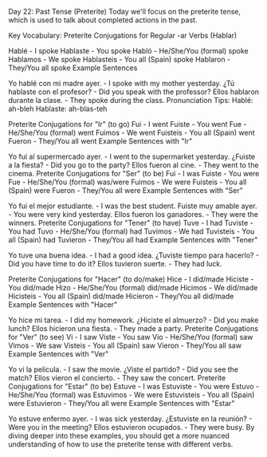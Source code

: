 Day 22: Past Tense (Preterite)
Today we'll focus on the preterite tense, which is used to talk about completed actions in the past.

Key Vocabulary:
Preterite Conjugations for Regular -ar Verbs (Hablar)

Hablé - I spoke
Hablaste - You spoke
Habló - He/She/You (formal) spoke
Hablamos - We spoke
Hablasteis - You all (Spain) spoke
Hablaron - They/You all spoke
Example Sentences

Yo hablé con mi madre ayer. - I spoke with my mother yesterday.
¿Tú hablaste con el profesor? - Did you speak with the professor?
Ellos hablaron durante la clase. - They spoke during the class.
Pronunciation Tips:
Hablé: ah-bleh
Hablaste: ah-blas-teh

Preterite Conjugations for "Ir" (to go)
Fui - I went
Fuiste - You went
Fue - He/She/You (formal) went
Fuimos - We went
Fuisteis - You all (Spain) went
Fueron - They/You all went
Example Sentences with "Ir"

Yo fui al supermercado ayer. - I went to the supermarket yesterday.
¿Fuiste a la fiesta? - Did you go to the party?
Ellos fueron al cine. - They went to the cinema.
Preterite Conjugations for "Ser" (to be)
Fui - I was
Fuiste - You were
Fue - He/She/You (formal) was/were
Fuimos - We were
Fuisteis - You all (Spain) were
Fueron - They/You all were
Example Sentences with "Ser"

Yo fui el mejor estudiante. - I was the best student.
Fuiste muy amable ayer. - You were very kind yesterday.
Ellos fueron los ganadores. - They were the winners.
Preterite Conjugations for "Tener" (to have)
Tuve - I had
Tuviste - You had
Tuvo - He/She/You (formal) had
Tuvimos - We had
Tuvisteis - You all (Spain) had
Tuvieron - They/You all had
Example Sentences with "Tener"

Yo tuve una buena idea. - I had a good idea.
¿Tuviste tiempo para hacerlo? - Did you have time to do it?
Ellos tuvieron suerte. - They had luck.


Preterite Conjugations for "Hacer" (to do/make)
Hice - I did/made
Hiciste - You did/made
Hizo - He/She/You (formal) did/made
Hicimos - We did/made
Hicisteis - You all (Spain) did/made
Hicieron - They/You all did/made
Example Sentences with "Hacer"

Yo hice mi tarea. - I did my homework.
¿Hiciste el almuerzo? - Did you make lunch?
Ellos hicieron una fiesta. - They made a party.
Preterite Conjugations for "Ver" (to see)
Vi - I saw
Viste - You saw
Vio - He/She/You (formal) saw
Vimos - We saw
Visteis - You all (Spain) saw
Vieron - They/You all saw
Example Sentences with "Ver"

Yo vi la película. - I saw the movie.
¿Viste el partido? - Did you see the match?
Ellos vieron el concierto. - They saw the concert.
Preterite Conjugations for "Estar" (to be)
Estuve - I was
Estuviste - You were
Estuvo - He/She/You (formal) was
Estuvimos - We were
Estuvisteis - You all (Spain) were
Estuvieron - They/You all were
Example Sentences with "Estar"

Yo estuve enfermo ayer. - I was sick yesterday.
¿Estuviste en la reunión? - Were you in the meeting?
Ellos estuvieron ocupados. - They were busy.
By diving deeper into these examples, you should get a more nuanced understanding of how to use the preterite tense with different verbs.